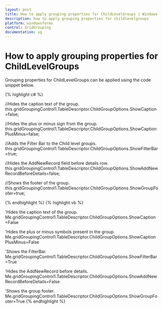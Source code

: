 ```yaml
---
layout: post
title: How to apply grouping properties for ChildLevelGroups | Windows Forms | Syncfusion
description: how to apply grouping properties for childlevelgroups
platform: windowsforms
control: GridGrouping
documentation: ug
---
```


# How to apply grouping properties for ChildLevelGroups

Grouping properties for ChildLevelGroups can be applied using the code snippet below.

 
{% highlight c# %}

//Hides the caption text of the group.
this.gridGroupingControl1.TableDescriptor.ChildGroupOptions.ShowCaption=false;

//Hides the plus or minus sign from the group.
this.gridGroupingControl1.TableDescriptor.ChildGroupOptions.ShowCaptionPlusMinus=false;

//Adds the Filter Bar to the Child level groups.
this.gridGroupingControl1.TableDescriptor.ChildGroupOptions.ShowFilterBar=true;

//Hides the AddNewRecord field before details row.
this.gridGroupingControl1.TableDescriptor.ChildGroupOptions.ShowAddNewRecordBeforeDetails=false;

//Shows the footer of the group.
this.gridGroupingControl1.TableDescriptor.ChildGroupOptions.ShowGroupFooter=true;

{% endhighlight  %}
{% highlight vb %}

'Hides the caption text of the group.
Me.gridGroupingControl1.TableDescriptor.ChildGroupOptions.ShowCaption=False

'Hides the plus or minus symbols present in the group.
Me.gridGroupingControl1.TableDescriptor.ChildGroupOptions.ShowCaptionPlusMinus=False

'Shows the FilterBar.
Me.gridGroupingControl1.TableDescriptor.ChildGroupOptions.ShowFilterBar=True

'Hides the AddNewRecord before details.
Me.gridGroupingControl1.TableDescriptor.ChildGroupOptions.ShowAddNewRecordBeforeDetails=False

'Shows the group footer.
Me.gridGroupingControl1.TableDescriptor.ChildGroupOptions.ShowGroupFooter=True
{% endhighlight  %}